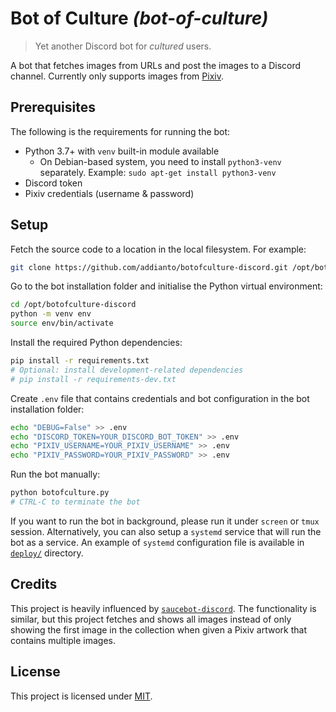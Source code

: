 # Bot of Culture _(bot-of-culture)_

> Yet another Discord bot for *cultured* users.

A bot that fetches images from URLs and post the images to a Discord channel.
Currently only supports images from [Pixiv](https://www.pixiv.net).

## Prerequisites

The following is the requirements for running the bot:

- Python 3.7+ with `venv` built-in module available
  - On Debian-based system, you need to install `python3-venv` separately.
    Example: `sudo apt-get install python3-venv`
- Discord token
- Pixiv credentials (username & password)

## Setup

Fetch the source code to a location in the local filesystem. For example:

```bash
git clone https://github.com/addianto/botofculture-discord.git /opt/botofculture-discord
```

Go to the bot installation folder and initialise the Python virtual
environment:

```bash
cd /opt/botofculture-discord
python -m venv env
source env/bin/activate
```

Install the required Python dependencies:

```bash
pip install -r requirements.txt
# Optional: install development-related dependencies
# pip install -r requirements-dev.txt
```

Create `.env` file that contains credentials and bot configuration in the bot
installation folder:

```bash
echo "DEBUG=False" >> .env
echo "DISCORD_TOKEN=YOUR_DISCORD_BOT_TOKEN" >> .env
echo "PIXIV_USERNAME=YOUR_PIXIV_USERNAME" >> .env
echo "PIXIV_PASSWORD=YOUR_PIXIV_PASSWORD" >> .env
```

Run the bot manually:

```bash
python botofculture.py
# CTRL-C to terminate the bot
```

If you want to run the bot in background, please run it under `screen` or
`tmux` session. Alternatively, you can also setup a `systemd` service that
will run the bot as a service. An example of `systemd` configuration file
is available in [`deploy/`](deploy/botofculture-discord.service) directory.

## Credits

This project is heavily influenced by [`saucebot-discord`](https://github.com/JeremyRuhland/saucebot-discord).
The functionality is similar, but this project fetches and shows all images
instead of only showing the first image in the collection when given a Pixiv
artwork that contains multiple images.

## License

This project is licensed under [MIT](LICENSE).
